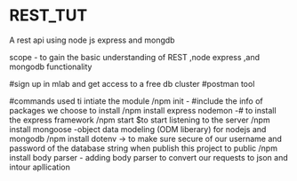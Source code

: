 # REST_TUT
A rest api using node js express and mongdb

scope - to gain the basic understanding of REST ,node express ,and mongodb functionality

#sign up in mlab and get access to a free db cluster 
#postman tool

#commands used ti intiate the module
/npm init - #include the info of packages we choose to install
/npm install express nodemon -# to install the express framework
/npm start  $to start listening to the server
/npm install mongoose  -object data modeling (ODM liberary) for nodejs and mongodb
/npm install dotenv -> to make sure secure of our username and password of the database string when publish this project to public
/npm install body parser   - adding body parser to convert our requests to json and  intour apllication
